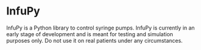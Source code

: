 # InfuPy
InfuPy is a Python library to control syringe pumps.
InfuPy is currently in an early stage of development and is meant for
testing and simulation purposes only. Do not use it on real patients
under any circumstances.
